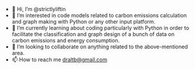 - 👋 Hi, I’m @strictlyliftin
- 👀 I’m interested in code models related to carbon emissions calculation and graph making with Python or any other input platform.
- 🌱 I’m currently learning about coding particularly with Python in order to facilitate the classification and graph design of a bunch of data on carbon emissions and energy consumption.
- 💞️ I’m looking to collaborate on anything related to the above-mentioned area.
- 📫 How to reach me draltb@gmail.com 

<!---
strictlyliftin/strictlyliftin is a ✨ special ✨ repository because its `README.md` (this file) appears on your GitHub profile.
You can click the Preview link to take a look at your changes.
--->
